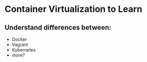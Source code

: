 # Container Virtualization to Learn

## Understand differences between:
* Docker
* Vagrant
* Kubernetes
* more?

